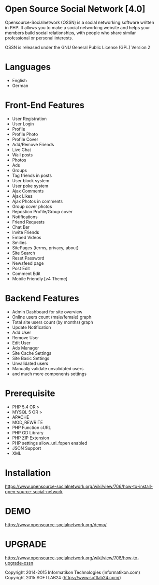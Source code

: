 Open Source Social Network [4.0] 
======================================

Opensource-Socialnetwork (OSSN) is a social networking software written in PHP. It allows you to make a social networking website and helps your members build social relationships, with people who share similar professional or personal interests.

OSSN is released under the GNU General Public License (GPL) Version 2

Languages
==========
* English
* German

Front-End Features
===================
* User Registration
* User Login
* Profile 
* Profile Photo
* Profile Cover
* Add/Remove Friends
* Live Chat
* Wall posts
* Photos
* Ads
* Groups
* Tag friends in posts
* User block system
* User poke system
* Ajax Comments
* Ajax Likes
* Ajax Photos in comments
* Group cover photos
* Repostion Profile/Group cover
* Notifications
* Friend Requests
* Chat Bar
* Invite Friends
* Embed Videos
* Smilies
* SitePages (terms, privacy, about)
* Site Search
* Reset Password
* Newsfeed page
* Post Edit
* Comment Edit
* Mobile Friendly [v4 Theme]

Backend Features
=================

* Admin Dashboard for site overview
* Online users count (male/female) graph
* Total site users count (by months) graph
* Update Notification
* Add User
* Remove User
* Edit User
* Ads Manager
* Site Cache Settings
* Site Basic Settings
* Unvalidated users
* Manually validate unvalidated users
* and much more components settings

Prerequisite
=============
* PHP 5.4 OR >
* MYSQL 5 OR >
* APACHE
* MOD_REWRITE
* PHP Function cURL
* PHP GD Library
* PHP ZIP Extension
* PHP settings allow_url_fopen enabled
* JSON Support
* XML

Installation
============
https://www.opensource-socialnetwork.org/wiki/view/706/how-to-install-open-source-social-network

DEMO
====
https://www.opensource-socialnetwork.org/demo/

UPGRADE
========
https://www.opensource-socialnetwork.org/wiki/view/708/how-to-upgrade-ossn

Copyright 2014-2015 Informatikon Technologies (informatikon.com)
Copyright 2015 SOFTLAB24 (https://www.softlab24.com/)